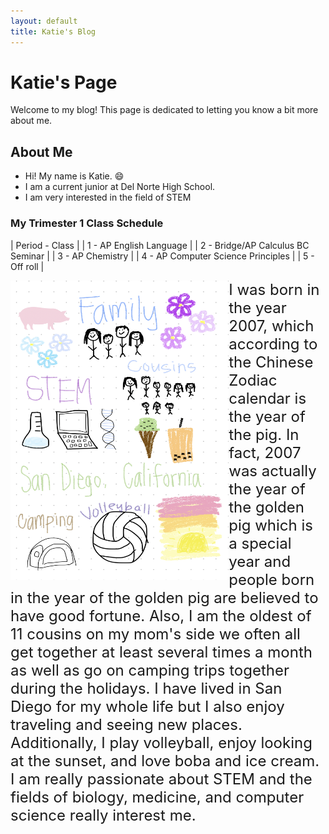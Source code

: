 ```yaml
---
layout: default
title: Katie's Blog
---
```


# Katie's Page
Welcome to my blog! This page is dedicated to letting you know a bit more about me.

## About Me
- Hi! My name is Katie. 😄
- I am a current junior at Del Norte High School.
- I am very interested in the field of STEM

### My Trimester 1 Class Schedule
| Period - Class |
| 1 - AP English Language |
| 2 - Bridge/AP Calculus BC  Seminar |
| 3 - AP Chemistry |
| 4 - AP Computer Science Principles |
| 5 - Off roll |


<img src="./images/freeform_drawing.jpg" alt="freeform about me drawing" style="float:left;width:349.25px;height:479.5px;">

<p> <font size="5"> I was born in the year 2007, which according to the Chinese Zodiac calendar is the year of the pig. In fact, 2007 was actually the year of the golden pig which is a special year and people born in the year of the golden pig are believed to have good fortune. Also, I am the oldest of 11 cousins on my mom's side we often all get together at least several times a month as well as go on camping trips together during the holidays. I have lived in San Diego for my whole life but I also enjoy traveling and seeing new places. Additionally, I play volleyball, enjoy looking at the sunset, and love boba and ice cream. I am really passionate about STEM and the fields of biology, medicine, and computer science really interest me. </font></p>
